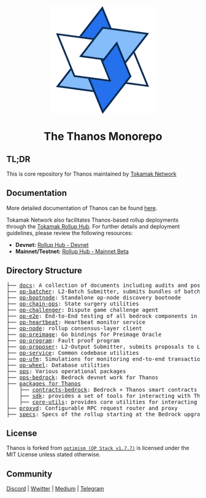 <div align="center">
  <img alt="Thanos" src="symbol/thanos-symbol@3x.png" width=280></a>
  <br />
  <h1> The Thanos Monorepo</h1>
</div>

## TL;DR
This is core repository for Thanos maintained by [Tokamak Network](https://tokamak.network/#/)

## Documentation

More detailed documentation of Thanos can be found [here](https://docs.tokamak.network/home/service-guide/tokamak-l2/thanos-stack).

Tokamak Network also facilitates Thanos-based rollup deployments through the [Tokamak Rollup Hub](https://rolluphub.tokamak.network/). For further details and deployment guidelines, please review the following resources:

- **Devnet:** [Rollup Hub - Devnet](https://docs.tokamak.network/home/service-guide/rollup-hub/devnet)
- **Mainnet/Testnet:** [Rollup Hub - Mainnet Beta](https://docs.tokamak.network/home/service-guide/rollup-hub/mainnet-beta)


## Directory Structure

<pre>
├── <a href="./docs">docs</a>: A collection of documents including audits and post-mortems
├── <a href="./op-batcher">op-batcher</a>: L2-Batch Submitter, submits bundles of batches to L1
├── <a href="./op-bootnode">op-bootnode</a>: Standalone op-node discovery bootnode
├── <a href="./op-chain-ops">op-chain-ops</a>: State surgery utilities
├── <a href="./op-challenger">op-challenger</a>: Dispute game challenge agent
├── <a href="./op-e2e">op-e2e</a>: End-to-End testing of all bedrock components in Go
├── <a href="./op-heartbeat">op-heartbeat</a>: Heartbeat monitor service
├── <a href="./op-node">op-node</a>: rollup consensus-layer client
├── <a href="./op-preimage">op-preimage</a>: Go bindings for Preimage Oracle
├── <a href="./op-program">op-program</a>: Fault proof program
├── <a href="./op-proposer">op-proposer</a>: L2-Output Submitter, submits proposals to L1
├── <a href="./op-service">op-service</a>: Common codebase utilities
├── <a href="./op-ufm">op-ufm</a>: Simulations for monitoring end-to-end transaction latency
├── <a href="./op-wheel">op-wheel</a>: Database utilities
├── <a href="./ops">ops</a>: Various operational packages
├── <a href="./ops-bedrock">ops-bedrock</a>: Bedrock devnet work for Thanos
├── <a href="./packages/tokamak">packages for Thanos</a>
│   ├── <a href="./packages/tokamak/contracts-bedrock">contracts-bedrock</a>: Bedrock + Thanos smart contracts
│   ├── <a href="./packages/tokamak/sdk">sdk</a>: provides a set of tools for interacting with Thanos
│   ├── <a href="./packages/tokamak/core-utils">core-utils</a>: provides core utilities for interacting with Thanos
├── <a href="./proxyd">proxyd</a>: Configurable RPC request router and proxy
├── <a href="./specs">specs</a>: Specs of the rollup starting at the Bedrock upgrade
</pre>

## License

Thanos is forked from [`optimism (OP Stack v1.7.7)`](https://github.com/ethereum-optimism/optimism/tree/v1.7.7) is licensed under the MIT License unless stated otherwise.

## Community

[Discord](https://discord.com/invite/J4chV2zuAK) | [Wwitter](https://twitter.com/tokamak_network) | [Medium](https://medium.com/@tokamak_network) | [Telegram](https://t.me/tokamak_network)
